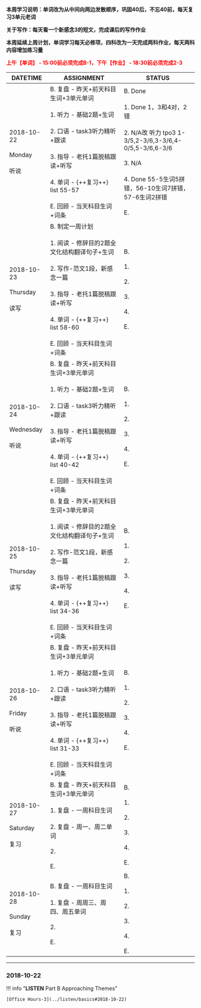**本周学习说明：单词改为从中间向两边发散顺序，巩固40后，不忘40前，每天复习3单元老词**

**关于写作：每天看一个新感念3的短文，完成课后的写作作业**

**本周延续上周计划，单词学习每天必修项，四科改为一天完成两科作业，每天两科内容增加练习量**

**<font color='red'>上午【单词】 - 15:00前必须完成B-1，下午【作业】 - 18:30前必须完成2-3</font>**

DATETIME |  ASSIGNMENT | STATUS
------------ | ------------- | -------------
2018-10-22 <br><br> Monday <br><br>听说 | B. 复盘 - 昨天+前天科目生词+3单元单词<br><br>1. 听力 - 基础2题+生词<br><br> 2. 口语 - task3听力精听+跟读<br><br>3. 指导 - 老托1篇脱稿跟读+听写 <br><br>4. 单词 - {++复习++} list 55-57<br><br>E. 回顾 - 当天科目生词+词条  | B. Done<br><br>1. Done 1，3和4对，2错<br><br>2. N/A改 听力 tpo3 1-3/5,2-3/6,3-3/6,4-0/5,5-3/6,6-3/6<br><br>3. N/A<br><br>4. Done 55-5生词5拼错，56-10生词7拼错，57-6生词2拼错<br><br>E.
2018-10-23 <br><br> Thursday <br><br>读写 | B. 制定一周计划<br><br> 1. 阅读 - 修辞目的2题全文化结构翻译句子+生词<br><br>2. 写作-范文1段，新感念一篇<br><br>3. 指导 - 老托1篇脱稿跟读+听写 <br><br>4. 单词 - {++复习++} list 58-60<br><br>E. 回顾 - 当天科目生词+词条 | B. <br><br>1. <br><br>2. <br><br>3. <br><br>4. <br><br>E.
2018-10-24 <br><br> Wednesday <br><br>听说 | B. 复盘 - 昨天+前天科目生词+3单元单词<br><br>1. 听力 - 基础2题+生词<br><br> 2. 口语 - task3听力精听+跟读<br><br>3. 指导 - 老托1篇脱稿跟读+听写 <br><br>4. 单词 - {++复习++} list 40-42<br><br>E. 回顾 - 当天科目生词+词条 | B. <br><br>1. <br><br>2. <br><br>3. <br><br>4. <br><br>E.
2018-10-25 <br><br> Thursday <br><br>读写 | B. 复盘 - 昨天+前天科目生词+3单元单词<br><br>1. 阅读 - 修辞目的2题全文化结构翻译句子+生词<br><br>2. 写作-范文1段，新感念一篇<br><br>3. 指导 - 老托1篇脱稿跟读+听写<br><br>4. 单词 - {++复习++} list 34-36<br><br>E. 回顾 - 当天科目生词+词条 | B. <br><br>1. <br><br>2. <br><br>3. <br><br>4. <br><br>E.
2018-10-26 <br><br> Friday  <br><br>听说  | B. 复盘 - 昨天+前天科目生词+3单元单词<br><br>1. 听力 - 基础2题+生词<br><br> 2. 口语 - task3听力精听+跟读<br><br>3. 指导 - 老托1篇脱稿跟读+听写 <br><br>4. 单词 - {++复习++} list 31-33<br><br>E. 回顾 - 当天科目生词+词条 | B. <br><br>1. <br><br>2. <br><br>3. <br><br>4. <br><br>E.
2018-10-27 <br><br> Saturday  <br><br>复习 | B. 复盘 - 昨天+前天科目生词+3单元单词<br><br>1. 复盘 - 一周科目生词<br><br>2. 复盘 - 周一、周二单词<br><br> 2.<br><br>E.  | B. <br><br>1. <br><br>2. <br><br>3. <br><br>4. <br><br>E.
2018-10-28 <br><br> Sunday <br><br>复习 | B. 复盘 - 一周科目生词<br><br>1. 复盘 - 周周三、周四、周五单词<br><br> 2. <br><br>E.  | B. <br><br>1. <br><br>2. <br><br>3. <br><br>4. <br><br>E.


----
    
### 2018-10-22

!!! info "**LISTEN** Part B Approaching Themes"
    
    [Office Hours-3](../listen/basics#2018-10-22)